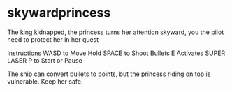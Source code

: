 # skywardprincess
The king kidnapped, the princess turns her attention skyward, you the pilot need to protect her in her quest

Instructions
WASD to Move
Hold SPACE to Shoot Bullets
E Activates SUPER LASER
P to Start or Pause

The ship can convert bullets to points, but the princess riding on top is vulnerable. Keep her safe.
